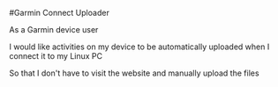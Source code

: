 #Garmin Connect Uploader

As a Garmin device user

I would like activities on my device to be automatically uploaded when I connect it to my Linux PC

So that I don't have to visit the website and manually upload the files


